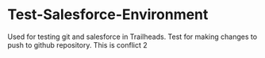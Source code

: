 # Test-Salesforce-Environment
Used for testing git and salesforce in Trailheads.
Test for making changes to push to github repository.
This is conflict 2